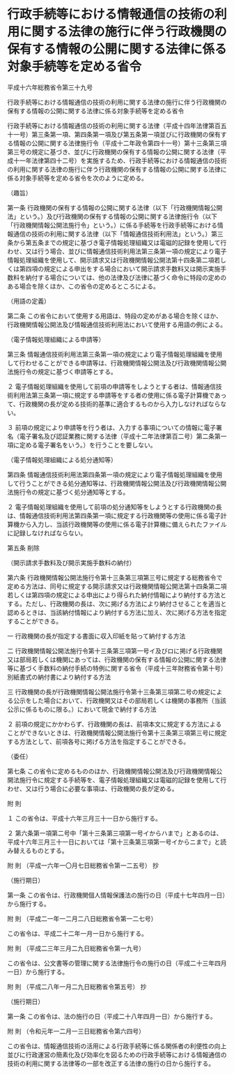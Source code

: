 # 行政手続等における情報通信の技術の利用に関する法律の施行に伴う行政機関の保有する情報の公開に関する法律に係る対象手続等を定める省令

平成十六年総務省令第三十九号

行政手続等における情報通信の技術の利用に関する法律の施行に伴う行政機関の保有する情報の公開に関する法律に係る対象手続等を定める省令

行政手続等における情報通信の技術の利用に関する法律（平成十四年法律第百五十一号）第三条第一項、第四条第一項及び第五条第一項並びに行政機関の保有する情報の公開に関する法律施行令（平成十二年政令第四十一号）第十三条第三項第三号の規定に基づき、並びに行政機関の保有する情報の公開に関する法律（平成十一年法律第四十二号）を実施するため、行政手続等における情報通信の技術の利用に関する法律の施行に伴う行政機関の保有する情報の公開に関する法律に係る対象手続等を定める省令を次のように定める。

（趣旨）

第一条 行政機関の保有する情報の公開に関する法律（以下「行政機関情報公開法」という。）及び行政機関の保有する情報の公開に関する法律施行令（以下「行政機関情報公開法施行令」という。）に係る手続等を行政手続等における情報通信の技術の利用に関する法律（以下「情報通信技術利用法」という。）第三条から第五条までの規定に基づき電子情報処理組織又は電磁的記録を使用して行わせ、又は行う場合、並びに情報通信技術利用法第三条第一項の規定により電子情報処理組織を使用して、開示請求又は行政機関情報公開法第十四条第二項若しくは第四項の規定による申出をする場合において開示請求手数料又は開示実施手数料を納付する場合については、他の法律及び法律に基づく命令に特段の定めのある場合を除くほか、この省令の定めるところによる。

（用語の定義）

第二条 この省令において使用する用語は、特段の定めがある場合を除くほか、行政機関情報公開法及び情報通信技術利用法において使用する用語の例による。

（電子情報処理組織による申請等）

第三条 情報通信技術利用法第三条第一項の規定により電子情報処理組織を使用して行わせることができる申請等は、行政機関情報公開法及び行政機関情報公開法施行令の規定に基づく申請等とする。

２ 電子情報処理組織を使用して前項の申請等をしようとする者は、情報通信技術利用法第三条第一項に規定する申請等をする者の使用に係る電子計算機であって、行政機関の長が定める技術的基準に適合するものから入力しなければならない。

３ 前項の規定により申請等を行う者は、入力する事項についての情報に電子署名（電子署名及び認証業務に関する法律（平成十二年法律第百二号）第二条第一項に定める電子署名をいう。）を行うことを要しない。

（電子情報処理組織による処分通知等）

第四条 情報通信技術利用法第四条第一項の規定により電子情報処理組織を使用して行うことができる処分通知等は、行政機関情報公開法及び行政機関情報公開法施行令の規定に基づく処分通知等とする。

２ 電子情報処理組織を使用して前項の処分通知等をしようとする行政機関の長は、情報通信技術利用法第四条第一項に規定する行政機関等の使用に係る電子計算機から入力し、当該行政機関等の使用に係る電子計算機に備えられたファイルに記録しなければならない。

第五条 削除

（開示請求手数料及び開示実施手数料の納付）

第六条 行政機関情報公開法施行令第十三条第三項第三号に規定する総務省令で定める方法は、同号に規定する開示請求又は行政機関情報公開法第十四条第二項若しくは第四項の規定による申出により得られた納付情報により納付する方法とする。ただし、行政機関の長は、次に掲げる方法により納付させることを適当と認めるときは、当該納付情報により納付する方法に加え、次に掲げる方法を指定することができる。

一 行政機関の長が指定する書面に収入印紙を貼って納付する方法

二 行政機関情報公開法施行令第十三条第三項第一号イ及びロに掲げる行政機関又は部局若しくは機関にあっては、行政機関の保有する情報の公開に関する法律等に基づく手数料の納付手続の特例に関する省令（平成十三年財務省令第十号）別紙書式の納付書により納付する方法

三 行政機関の長が行政機関情報公開法施行令第十三条第三項第二号の規定による公示をした場合において、行政機関又はその部局若しくは機関の事務所（当該公示に係るものに限る。）において現金で納付する方法

２ 前項の規定にかかわらず、行政機関の長は、前項本文に規定する方法によることができないときは、行政機関情報公開法施行令第十三条第三項第三号に規定する方法として、前項各号に掲げる方法を指定することができる。

（委任）

第七条 この省令に定めるもののほか、行政機関情報公開法及び行政機関情報公開法施行令に規定する手続等を、電子情報処理組織又は電磁的記録を使用して行わせ、又は行う場合に必要な事項は、行政機関の長が定める。

附 則

１ この省令は、平成十六年三月三十一日から施行する。

２ 第六条第一項第二号中「第十三条第三項第一号イからハまで」とあるのは、平成十六年三月三十一日においては「第十三条第三項第一号イからニまで」と読み替えるものとする。

附 則 （平成一六年一〇月七日総務省令第一二五号） 抄

（施行期日）

第一条 この省令は、行政機関個人情報保護法の施行の日（平成十七年四月一日）から施行する。

附 則 （平成二一年一二月二八日総務省令第一二七号）

この省令は、平成二十二年一月一日から施行する。

附 則 （平成二三年三月二九日総務省令第一九号）

この省令は、公文書等の管理に関する法律施行令の施行の日（平成二十三年四月一日）から施行する。

附 則 （平成二八年一月二九日総務省令第五号） 抄

（施行期日）

第一条 この省令は、法の施行の日（平成二十八年四月一日）から施行する。

附 則 （令和元年一二月一三日総務省令第六四号）

この省令は、情報通信技術の活用による行政手続等に係る関係者の利便性の向上並びに行政運営の簡素化及び効率化を図るための行政手続等における情報通信の技術の利用に関する法律等の一部を改正する法律の施行の日から施行する。
